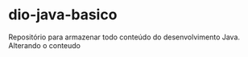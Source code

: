 # dio-java-basico
Repositório para armazenar todo conteúdo do desenvolvimento Java.
Alterando o conteudo